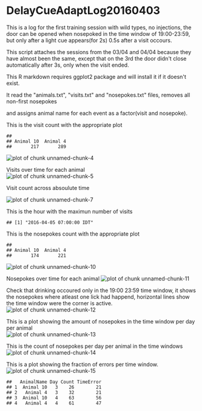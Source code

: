 DelayCueAdaptLog20160403
=======================

This is a log for the first training session with wild types, no injections, the door can be opened when nosepoked in the time window of 19:00-23:59, but only after a light cue appears(for 2s) 0.5s after a visit occours.

This script attaches the sessions from the 03/04 and 04/04 because they have almost been the same, except that on the 3rd the door didn't close automatically after 3s, only when the visit ended.

This R markdown requires ggplot2 package and will install it if it doesn't exist.  


It read the "animals.txt", "visits.txt" and "nosepokes.txt" files, removes all non-first nosepokes    

and assigns animal name for each event as a factor(visit and nosepoke).  



This is the visit count with the appropriate plot  

```
## 
## Animal 10  Animal 4 
##       217       289
```

![plot of chunk unnamed-chunk-4](figure/unnamed-chunk-4-1.png)

Visits over time for each animal   
![plot of chunk unnamed-chunk-5](figure/unnamed-chunk-5-1.png)

Visit count across absoulute time  


![plot of chunk unnamed-chunk-7](figure/unnamed-chunk-7-1.png)



This is the hour with the maximun number of visits  

```
## [1] "2016-04-05 07:00:00 IDT"
```


This is the nosepokes count with the appropriate plot 

```
## 
## Animal 10  Animal 4 
##       174       221
```

![plot of chunk unnamed-chunk-10](figure/unnamed-chunk-10-1.png)


Nosepokes over time for each animal
![plot of chunk unnamed-chunk-11](figure/unnamed-chunk-11-1.png)

Check that drinking occoured only in the 19:00 23:59 time window, it shows the nosepokes where atleast one lick had happend, horizontal lines show the time window were the corner is active.
![plot of chunk unnamed-chunk-12](figure/unnamed-chunk-12-1.png)


This is a plot showing the amount of nosepokes in the time window per day per animal  
![plot of chunk unnamed-chunk-13](figure/unnamed-chunk-13-1.png)

This is the count of nosepokes per day per animal in the time windows
![plot of chunk unnamed-chunk-14](figure/unnamed-chunk-14-1.png)

This is a plot showing the fraction of errors per time window.
![plot of chunk unnamed-chunk-15](figure/unnamed-chunk-15-1.png)

```
##   AnimalName Day Count TimeError
## 1  Animal 10   3    26        21
## 2   Animal 4   3    32        21
## 3  Animal 10   4    63        56
## 4   Animal 4   4    61        47
```

